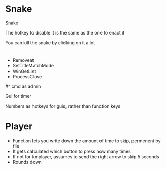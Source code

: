 ﻿# Snake
Snake

The hotkey to disable it is the same as the one to enact it

You can kill the snake by clicking on it a lot

# 

* Removeat
* SetTitleMatchMode
* WinGetList
* ProcessClose

#^ cmd as admin

Gui for timer

Numbers as hotkeys for guis, rather than function keys

# Player
* Function lets you write down the amount of time to skip, permenent by file
* It gets calculated which button to press how many times
* If not for kmplayer, assumes to send the right arrow to skip 5 seconds
* Rounds down